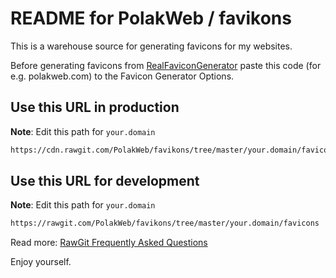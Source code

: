 README for PolakWeb / favikons
============================

This is a warehouse source for generating favicons for my websites.

Before generating favicons from [RealFaviconGenerator](http://realfavicongenerator.net/) paste this code (for e.g. polakweb.com) to the Favicon Generator Options.


Use this URL in production
--------------------------

**Note**: Edit this path for `your.domain`
```html
https://cdn.rawgit.com/PolakWeb/favikons/tree/master/your.domain/favicons
```


Use this URL for development
----------------------------

**Note**: Edit this path for `your.domain`
```html
https://rawgit.com/PolakWeb/favikons/tree/master/your.domain/favicons
```

Read more: [RawGit Frequently Asked Questions](https://github.com/rgrove/rawgit/blob/master/FAQ.md)


Enjoy yourself.
